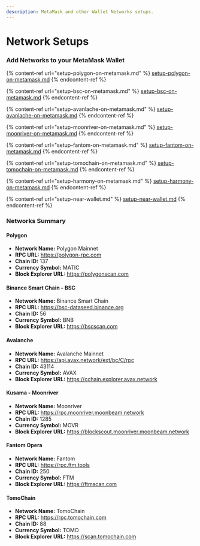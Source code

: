 ```yaml
---
description: MetaMask and other Wallet Networks setups.
---
```


# Network Setups

### Add Networks to your MetaMask Wallet

{% content-ref url="setup-polygon-on-metamask.md" %}
[setup-polygon-on-metamask.md](setup-polygon-on-metamask.md)
{% endcontent-ref %}

{% content-ref url="setup-bsc-on-metamask.md" %}
[setup-bsc-on-metamask.md](setup-bsc-on-metamask.md)
{% endcontent-ref %}

{% content-ref url="setup-avanlache-on-metamask.md" %}
[setup-avanlache-on-metamask.md](setup-avanlache-on-metamask.md)
{% endcontent-ref %}

{% content-ref url="setup-moonriver-on-metamask.md" %}
[setup-moonriver-on-metamask.md](setup-moonriver-on-metamask.md)
{% endcontent-ref %}

{% content-ref url="setup-fantom-on-metamask.md" %}
[setup-fantom-on-metamask.md](setup-fantom-on-metamask.md)
{% endcontent-ref %}

{% content-ref url="setup-tomochain-on-metamask.md" %}
[setup-tomochain-on-metamask.md](setup-tomochain-on-metamask.md)
{% endcontent-ref %}

{% content-ref url="setup-harmony-on-metamask.md" %}
[setup-harmony-on-metamask.md](setup-harmony-on-metamask.md)
{% endcontent-ref %}

{% content-ref url="setup-near-wallet.md" %}
[setup-near-wallet.md](setup-near-wallet.md)
{% endcontent-ref %}

### Networks Summary&#x20;

#### Polygon&#x20;

* **Network Name:** Polygon Mainnet
* **RPC URL:** https://polygon-rpc.com
* **Chain ID:** 137
* **Currency Symbol:** MATIC
* **Block Explorer URL:** https://polygonscan.com

#### Binance Smart Chain - BSC

* **Network Name:** Binance Smart Chain
* **RPC URL:** https://bsc-dataseed.binance.org
* **Chain ID:** 56
* **Currency Symbol:** BNB
* **Block Explorer URL:** https://bscscan.com

#### Avalanche

* **Network Name:** Avalanche Mainnet
* **RPC URL:** https://api.avax.network/ext/bc/C/rpc
* **Chain ID:** 43114
* **Currency Symbol:** AVAX
* **Block Explorer URL:**  https://cchain.explorer.avax.network

#### Kusama - Moonriver

* **Network Name:** Moonriver
* **RPC URL:**  https://rpc.moonriver.moonbeam.network
* **Chain ID:** 1285
* **Currency Symbol:** MOVR
* **Block Explorer URL:** https://blockscout.moonriver.moonbeam.network

#### Fantom Opera

* **Network Name:** Fantom
* **RPC URL:**  https://rpc.ftm.tools
* **Chain ID:** 250
* **Currency Symbol:** FTM
* **Block Explorer URL:**  https://ftmscan.com

#### TomoChain

* **Network Name:** TomoChain
* **RPC URL:** https://rpc.tomochain.com
* **Chain ID:** 88
* **Currency Symbol:** TOMO
* **Block Explorer URL:** https://scan.tomochain.com

